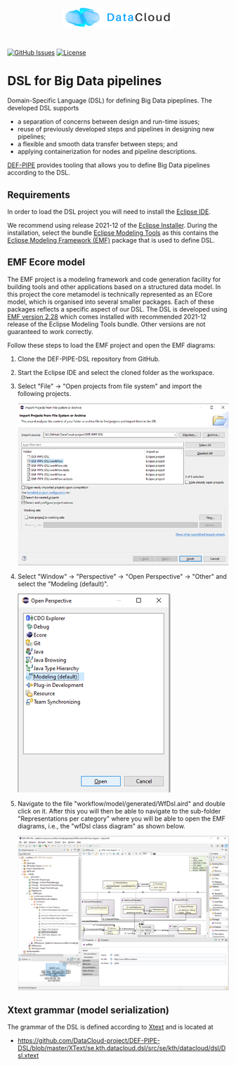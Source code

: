 <p align="center"><img width=50% src="https://raw.githubusercontent.com/DataCloud-project/toolbox/master/docs/img/datacloud_logo.png"></p>&nbsp;

[![GitHub Issues](https://img.shields.io/github/issues/DataCloud-project/DEF-PIPE-DSL.svg)](https://github.com/DataCloud-project/wf-dsl/issues)
[![License](https://img.shields.io/badge/license-Apache2.0-blue.svg)](https://opensource.org/licenses/Apache-2.0)

# DSL for Big Data pipelines

Domain-Specific Language (DSL) for defining Big Data pipeplines. The developed DSL supports

* a separation of concerns between design and run-time issues;
* reuse of previously developed steps and pipelines in designing new pipelines;
* a flexible and smooth data transfer between steps; and
* applying containerization for nodes and pipeline descriptions.

[DEF-PIPE](https://github.com/DataCloud-project/DEF-PIPE) provides tooling that allows you to define Big Data pipelines according to the DSL.

## Requirements

In order to load the DSL project you will need to install the [Eclipse IDE](https://www.eclipse.org/eclipseide/).

We recommend using release 2021-12 of the [Eclipse Installer](https://www.eclipse.org/downloads/packages/release/2021-12/r). During the installation, select the bundle [Eclipse Modeling Tools](https://www.eclipse.org/downloads/packages/release/2021-12/r/eclipse-modeling-tools) as this contains the [Eclipse Modeling Framework (EMF)](https://www.eclipse.org/modeling/emf/) package that is used to define DSL.

## EMF Ecore model

The EMF project is a modeling framework and code generation facility for building tools and other applications based on a structured data model. In this project the core metamodel is technically represented as an ECore model, which is organised into several smaller packages. Each of these packages reflects a specific aspect of our DSL. The DSL is developed using [EMF version 2.28](https://download.eclipse.org/modeling/emf/emf/builds/release/2.28/index.html) which comes installed with recommended 2021-12 release of the Eclipse Modeling Tools bundle. Other versions are not guaranteed to work correctly.

Follow these steps to load the EMF project and open the EMF diagrams:

1. Clone the DEF-PIPE-DSL repository from GitHub.

2. Start the Eclipse IDE and select the cloned folder as the workspace.

3. Select "File" -> "Open projects from file system" and import the following projects.

    ![alt text](https://raw.githubusercontent.com/DataCloud-project/DEF-PIPE-DSL/master/docs/eclipse-import-projects.png)

4. Select "Window" -> "Perspective" -> "Open Perspective" -> "Other" and select the "Modeling (default)".

    ![alt text](https://raw.githubusercontent.com/DataCloud-project/DEF-PIPE-DSL/master/docs/eclipse-open-perspective-modeling.png)

5. Navigate to the file "workflow/model/generated/WfDsl.aird" and double click on it. After this you will then be able to navigate to the sub-folder "Representations per category" where you will be able to open the EMF diagrams, i.e., the "wfDsl class diagram" as shown below.

    ![alt text](https://raw.githubusercontent.com/DataCloud-project/DEF-PIPE-DSL/master/docs/eclipse-wfdsl-class-diagram.png)

## Xtext grammar (model serialization)

The grammar of the DSL is defined according to [Xtext](https://www.eclipse.org/Xtext/) and is located at 

* https://github.com/DataCloud-project/DEF-PIPE-DSL/blob/master/XText/se.kth.datacloud.dsl/src/se/kth/datacloud/dsl/Dsl.xtext 
